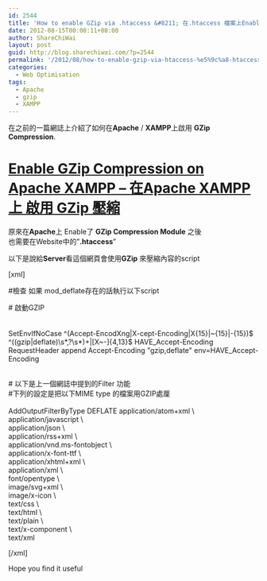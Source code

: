 ```yaml
---
id: 2544
title: 'How to enable GZip via .htaccess &#8211; 在.htaccess 檔案上Enable GZip'
date: 2012-08-15T00:00:11+08:00
author: ShareChiWai
layout: post
guid: http://blog.sharechiwai.com/?p=2544
permalink: '/2012/08/how-to-enable-gzip-via-htaccess-%e5%9c%a8-htaccess-%e6%aa%94%e6%a1%88%e4%b8%8aenable-gzip/'
categories:
  - Web Optimisation
tags:
  - Apache
  - gzip
  - XAMPP
---
```

在之前的一篇網誌上介紹了如何在**Apache** / **XAMPP**上啟用 **GZip Compression**.

# <a title="Permalink to Enable GZip Compression on Apache  XAMPP – 在Apache XAMPP 上 啟用 GZip 壓縮" href="http://blog.sharechiwai.com/2012/08/enable-gzip-compression-on-apache-xampp-%e5%9c%a8apache-xampp-%e4%b8%8a-%e5%95%9f%e7%94%a8-gzip-%e5%a3%93%e7%b8%ae/" rel="bookmark">Enable GZip Compression on Apache XAMPP – 在Apache XAMPP 上 啟用 GZip 壓縮</a>

原來在**Apache**上 Enable了 **GZip Compression Module** 之後  
也需要在Website中的&#8221;**.htaccess**&#8221;

以下是說給**Server**看這個網頁會使用**GZip** 來壓縮內容的script

[xml]

#檢查 如果 mod_deflate存在的話執行以下script  
<IfModule mod_deflate.c>

\# 啟動GZIP  
<IfModule mod_setenvif.c>  
<IfModule mod_headers.c>  
SetEnvIfNoCase ^(Accept-EncodXng|X-cept-Encoding|X{15}|~{15}|-{15})$ ^((gzip|deflate)\s\*,?\s\*)+|[X~-]{4,13}$ HAVE_Accept-Encoding  
RequestHeader append Accept-Encoding "gzip,deflate" env=HAVE_Accept-Encoding  
</IfModule>  
</IfModule>

\# 以下是上一個網誌中提到的Filter 功能  
#下列的設定是把以下MIME type 的檔案用GZIP處厘  
<IfModule mod_filter.c>  
AddOutputFilterByType DEFLATE application/atom+xml \  
application/javascript \  
application/json \  
application/rss+xml \  
application/vnd.ms-fontobject \  
application/x-font-ttf \  
application/xhtml+xml \  
application/xml \  
font/opentype \  
image/svg+xml \  
image/x-icon \  
text/css \  
text/html \  
text/plain \  
text/x-component \  
text/xml  
</IfModule>

</IfModule>  
[/xml]

Hope you find it useful